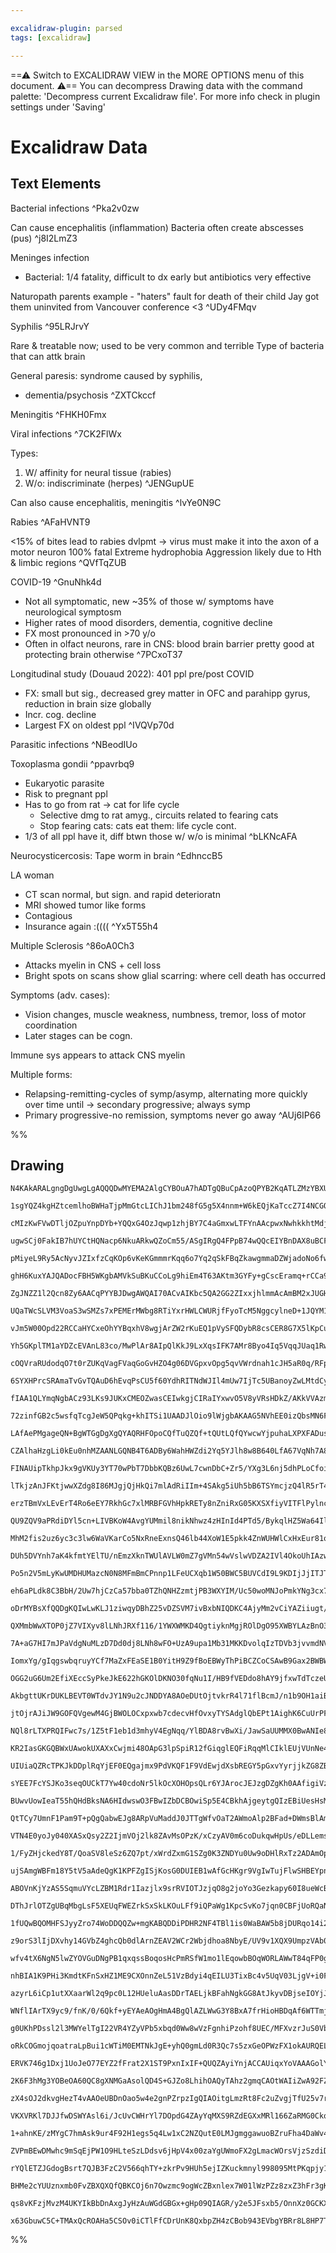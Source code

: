 ```yaml
---

excalidraw-plugin: parsed
tags: [excalidraw]

---
```

==⚠  Switch to EXCALIDRAW VIEW in the MORE OPTIONS menu of this document. ⚠== You can decompress Drawing data with the command palette: 'Decompress current Excalidraw file'. For more info check in plugin settings under 'Saving'


# Excalidraw Data
## Text Elements
Bacterial infections ^Pka2v0zw

Can cause encephalitis (inflammation)
Bacteria often create abscesses (pus) ^j8I2LmZ3

Meninges infection
- Bacterial: 1/4 fatality, difficult to dx early
but antibiotics very effective

Naturopath parents example - 
"haters" fault for death of their child
Jay got them uninvited from Vancouver conference <3
 ^UDy4FMqv

Syphilis ^95LRJrvY

Rare & treatable now; used to be very common and terrible
Type of bacteria that can attk brain

General paresis: syndrome caused by syphilis,
- dementia/psychosis ^ZXTCkccf

Meningitis ^FHKH0Fmx

Viral infections ^7CK2FlWx

Types: 
1. W/ affinity for neural tissue (rabies)
2. W/o: indiscriminate (herpes) ^JENGupUE

Can also cause encephalitis, meningitis ^lvYe0N9C

Rabies ^AFaHVNT9

<15% of bites lead to rabies dvlpmt 
→ virus must make it into the axon of a motor neuron
100% fatal
Extreme hydrophobia
Aggression likely due to Hth & limbic regions ^QVfTqZUB

COVID-19 ^GnuNhk4d

- Not all symptomatic, new
~35% of those w/ symptoms have neurological symptosm
- Higher rates of mood disorders, dementia, cognitive decline
- FX most pronounced in >70 y/o
- Often in olfact neurons, rare in CNS:
       blood brain barrier pretty good at protecting brain otherwise ^7PCxoT37

Longitudinal study (Douaud 2022): 401 ppl pre/post COVID 
- FX: small but sig., decreased grey matter in OFC and parahipp gyrus, reduction in brain size globally
- Incr. cog. decline
- Largest FX on oldest ppl 
 ^IVQVp70d

Parasitic infections ^NBeodIUo

Toxoplasma gondii ^ppavrbq9

- Eukaryotic parasite
- Risk to pregnant ppl 
- Has to go from rat → cat for life cycle
    - Selective dmg to rat amyg., circuits related to fearing cats
    - Stop fearing cats: cats eat them: life cycle cont. 
- 1/3 of all ppl have it, diff btwn those w/ w/o is minimal ^bLKNcAFA

Neurocysticercosis: Tape worm in brain ^EdhnccB5

LA woman
- CT scan normal, but sign. and rapid deterioratn
- MRI showed tumor like forms
- Contagious
- Insurance again :(((( ^Yx5T55h4

Multiple Sclerosis ^86oA0Ch3

- Attacks myelin in CNS + cell loss
- Bright spots on scans show glial scarring: where cell death has occurred

Symptoms (adv. cases):
- Vision changes, muscle weakness, numbness, tremor, loss of motor coordination
- Later stages can be cogn. 

Immune sys appears to attack CNS myelin

Multiple forms: 
- Relapsing-remitting-cycles of symp/asymp, alternating more quickly over time until → secondary progressive; always symp
- Primary progressive-no remission, symptoms never go away
 ^AUj6IP66

%%
## Drawing
```compressed-json
N4KAkARALgngDgUwgLgAQQQDwMYEMA2AlgCYBOuA7hADTgQBuCpAzoQPYB2KqATLZMzYBXUtiRoIACyhQ4zZAHoFAc0JRJQgEYA6bGwC2CgF7N6hbEcK4OCtptbErHALRY8RMpWdx8Q1TdIEfARcZgRmBShcZQUebQA2bQAWGjoghH0EDihmbgBtcDBQMBKIEm4IAAUAa1weegAGIyp+UthECqgsKFSSyExuZwBGAE5EgGZ4hoAOEemk+OmGuaH4

1sgYQZ4kgHZtcemlhoBWHaTjpMmGtcLIChJ1bm248fG5g5X4nnm+W6kEQjKaTccZ7I4NCGQqENJLrCDWZTBbgNOHMKCkNjVBAAYTY+DYpAqAGIEA1xkNyb1SppcNhqsoMUIOMRcfjCRJ0dZmHBcIFslTIAAzQj4fAAZVgSIkgg8AogaIxWIA6g9JE9UejMQgJTApegZeU4YygRxwrk0EM4Wwedg1JsLRC4QzhHAAJLEc2oPIAXThgvImXd3A4QlF

cMIzKwFVwDTljOZpuYnpDYb+YQQxG4OzJqwp1zhjBY7C4aGmxwLTFYnAAcpwxNwhkkhtMdjspjwbn0yswACLpLqZtCCghhOGaYTMgCiwUy2U9PrhQjgxFwA4bO3G1zOSXOQx4KL+RA41WDofwcPxdIz3GH+FHfy6mB6EgAQrSuqQrPhUBHBQhsFAxa5EalAACrdBUb4AUwX4/hwf4AUBcqCpwUBioQRjiLw0x+qhABiuD6CK9qoJ2bTdAAgkQygl

ugwSCj0FakIB7hUYCtHQNacp6NkuARkwQZoCm55/ASgIRgQ4FPpB74wQQcEIYBnDAX8uBCFAbAAErhBhWHokICAXvxAASAJAs+qBDPsxyFAAvq0xSlOUEgAFbTK6PAADL6AAWuMcrtFh0AQXCAxoMMYz7FMsw7IcbZkq8cIkc4+5xGc5LZnuPD7tMixwvcxCPGgPBnNoxwla2yxjMsoLln8khmcCaCXNovxdgieoHl2CpaqyBLEkMCCDYNco0nSz

pMiyeL9Ry5AcNyvJZIxfzCqKOp6vKeKGmmmrKqq6o7Yq2qSkFBqZkawgmmaDZWjadoNo6fwTW6Hr5L6K0BgggmoMJ4aRmF6C4EMcYTsQibJmeqIINexV7uMCzxDsjZMVWtE8KCKPFrWHD1ha0xDA0qXbGRkCEL2/Yw6gt73l246TdOGRLfO71dkuK5rhaG5bkkJw7KcbWlEeJ5CZDh5sFeg5UyOhkPhBEjYtYqB4EIYSoFkYhwJIBBqGTqAABS/v

ghH6KuxYAJQADocFBH5WKgbAMVkSuBKuCCoLg9hiEm4T63AKtm3GYFy+gCscEramq+rCCa9rgHMPrhvG6bnCW9bsmfrg9uO2H2Au107ue2aPt637zAB7h2ToZhDYkxAKHZARRH4CRtePlAbE0RU9HLV2hYsQQHccRpcDcahfGmqQ32/aJn7+JJwcQKH4cq27Ucx0QccJ/BRv6CbSkcKnNtyVnXQ53nbse8wXthPHJf+3KakadprDV2g+ky12R4IK

ZgJNZZ1l2Qcn8Zy6AACqPYYBJDwgAWQAI70ACvAIKbc5QA2GG2ZIxxjhlmmAcAmBM2xJUGHuBorV3jw0mCMHYIwsE7HyvtNABxEjlTbM2Hm0x9zkjhA1X+Fkhg7DiDhVSHBERYS6qUHqWI+rsnQESYaQ0kBjlpPSeMU02SdDmgtPkPdSirXFCdCoZ05SSIQCqQqapioaiOutU6W1zp/GNJIcGN1RJ3VgA9cRkBnrumZn6T6U9RZdgjMQKMEggYAD

UQaTWcSLVM3VoaS3wSMZs7xPEMErMWbg8RTiYxrHWLCWURjfFyoTcM5NggcylneD+1JQYM1nDkfItwijNNJpLCA4xSAjAAPoAEVjiClAgATQaBQIZsChigOYD5bpxxlCCgFG0JB0ZSAYioM02ytwWalDZq7RJXNEZNh4McBoZwjLHlPHEwW4ssSS2pjUyAKCJDQKyBGZQPtfz/n3lbZwqAj4Z3wBaBQSQpZRA3jAagqBHCCmFNgUMUBUAaShZgNW

vJm5W00Opd22RCCaHYCxeOhYYBqxhV8wgjArZW2rKuEQ1pVySFQDybR8csCER8G7X5lKpCuxYBbCAUt4VUwJFCkI6gs6Ip4aQJWkgRTECtgAKVwMS5QbAEXqAyKgJkEYzADiphifQqBwnWD0EIQsStOB/j5GIVAAAecYVtA4UCkhZCALyOBvI+fBMlnAfl/PTl+IFILhxgrtJC6FsLBVIuICikIpB0UcExQi6wgE8WqvMISpgxKECksQhSjgVKaU

Yh5GKplTM1aYDZcEVAnL83co/MwPlAr8AIpQlKkJ9LxXqsIFK7AMr8Byo4Iq5VqqJUaq1RwHVGY9UGENca4QZqeKWqjra+1XAK5oV0jXddjdiJZLhG3QeXds06MgH3cwA9qJDy4nCHiUR+KT0ltPLsYk574GdRUN1Hr46fMQj6lwfroIAsDaC2OEKoWEBheYSNbBkWorjTADFWLk24vxem1ARKSWKXJQgSlHBqVQFpcWhlpa5zlsrRy1AXKtb1sb

cOQVraRUdodqO7t0rZUKqVagFVaqGoGvHZO4g06DVGpxvOpg5qvVWrdnah1cJH5aR0q/RFpADLnO/o1PhACSj2UKI5NpFQaGeU0vK0g9AhmII6ByEKfw0H8MSOcbB2CkglSKYlP4JFDgJDmPEEY5JjnZmOHueh5isykJoSMXzFINzHDGKMbhGmnh0OEaI5EVjerTRkRAORCiRpKPGqo6RGiuQkZPXXEU+jdS2NlGlvaIW0CkLqt1Xax1KuGLsVEq

6SYXHPrcSRAmaTvGvTQAuD6hEvqPsCU5f60YdhRITNdWJIl4mUw7IjTc5UBanoyZwLMtdCyo2xrjSyhMTjlQpLCYB5SECVPuWOOpM4mZvUXMuPZ65NyHJOJcEYaShaXKW9ciWN5pb7oXmKeAfayaOvfRIMHmsRSQ/XVXLC+5t2EV3WgVulFL1HoYnKM9rFsccmvX8W948BITauZAF9Ek32g/B/DlS7V1IKZfnpFTDyIBfx/uZBsWmwA6ZKHpso7S

fIAA1QLYmqNgbACz93LKs9JUKxCMEOZwasCEIwkgjCIRaIYxwvO5V8yVRsHDkZ/AKkVVAzm9jpXiJMJIhxknnHi7wh6Qj2oiM6jVnEGWBo5cUX8MaKjQaFdmsVxa/I/TlZsW16rh0tRmMtw173MfpTtYun4JxC3LK3VpPdB0A3GQvV8aNwMFP/uk2m2E6Yc2wbZ6fRIhJWTfMxawQsXJaNjjjA74drCTYyRa5oe7pyV2bvA8D/dxmc4nt/F2ZU/h

72zinfGB2c5wsfqTcgJeW5QPqkg+khITSi1UAADJlOio9lWjgbAKAAG5NVhEE0izQbsMN6F3pwbFT+mCfk0MEK2oESC4qY0tsmc6gq44cYcq4UA1QqAmg5AEYuGAA4lkEwPJKWqwPIKgMwDAMyPqm7MrI/nAcSjgXDkQMwNQL6iEg0lYAoHIDAL2mwJgVDgvEfoEKfufquJfm7Nfnfg/lOs/q/pmuah/lAcyIij/riv/hwIAYgMAf6mAdRpAe7DI

LAfAePMgageQN+BgWTGgDgXgQYAQRHFOpoCQfTuQZQf+tQUtLQfQYwcwYjpuhaLXPXFADus3HurLE+IehIN3HjkwP3PgL4egMPKPLxPegEpThANThwPPAfugGwW7GfuiBfn/jwTfvfivE/jBi/uhsIe/voJ/tYN/qslIThjIUAcxiAcfOAQingFAaoXAQgfmq0SgRPOgYtJgfobgWQEYcvEQWYdgRYWTFYb8jYTirgHQTgQ4QjqpMzs/M4cpqpoe

CZAlhaHzgLi0kEu0nhMZAANLGQNB4T6ADBy6WahHWZdi2Yq5YJlh8w8B640LfA67VqNh7A8DkJvBvCxTBaW6a5lQxbfb4yBZfDZLa71TrG8BJYe4pb1be6h6yLyK5aB7KITTMiInQCaIlbITR4GJp5x5NZHSJ4WKoDJ7x5Yip76jp4OKXRZ5dYWi562juIF5OhF4+Iz5dj+hjZREV5lBV6AwjC14xIb7RHpiJIcKBZ66fFpL7aZLFTD5bZFh5I4w

FINAUipTkhpJkx9gVKUy3YT70wPbT7DbbKQBz6UwL7cwnDbC+Zr5/YXg3L6nj5dhPLoCfoiI6yM6lDkBOoLwemqBxzISoRI5PBpJuEeEtz77tyE50THoBHMTnrBGxmcQjw3pjyRHl5Wizw07Q7umvKelBlyYLGKZs4rGfxrGu4bHjA2TaZAI7EVA7DYj7E8B4T4BKhnEPjy6XGK42YginBlTfZd40IHC4KXCvEpS7D7CHAQjHCIz7it61wW6kkpJ

lTkjzAnJFKtjwwXZdg8I86MJgjQjHkQi7mlAdRiIIm+4SAkg5iUh5bB6TSYmcjzQ4lR5rT4nUmEkSLNYknIhlQp6fmbTfmQCOIimWiuJ54snHaF4ugcmml+I8lZnAICnwgUTCn16b7yhN4Wia57h66nCKnpLKm0Rzk975INhNhDB64+ZzBlK6nXbOl76GlTjGmNIIWz4vbz4HLbi7go6rEXKLaOmA5DgunkQJEQDhLdryQ/r7zemgVBwSVSXaEKT

erzTBmVxLEvErT4Ro6eEY7RkhGc7xlMRBFGVhHpkRETy8nZniRxG05KXSXfiyVITFlPylncDvxqbc5/xWQ1mAK6bALtLyqTjVhIFLigKTgWbIJXGlAAyghWRd4+a7ARbVRjkTmjCkJljebZTxA+Y1kCJ/GkklTjDaB678LYLUIQirCbb/BVmkRJDaDggnnVVyae6XkUk+7qI3nIkB60xokFbXmhHYkR6lZ6JUnAXbREkJ4MJkkAWdUTVGIZ6daeg

QU9ZQV9aPRdiDYl5cn+LIVBKoW4AvgYUMmil8nikNhwz4zHInId4PTd5/BykqlHZ5Wa64IlTamj5MU0y1JGlT7sVehmkQAWn7KL796xRuYVmCXnXCU76iXMWukLyyHhBoBWxWSoBKgKDuyQbuqwBCpSqmgiDyRxzMAGT6zkB4rhCpxxCY22BoDBJky5yEBERxH5x6wNSkCIBlwsESUo1YHo3aB0043Ch43EoMZE0qWk3k16yU2EDU1Wy01Y1sAM3

MhM2fis2uz6yc3c3lw6WaVKarCo5NxRneExnsQ46lb44XoW1E5pkk4ZnWUHWlCxHxEur81o0cAY1Y0i0Rh2gE0/QIDE3fjS1uyy0ezy1lyK1C3K2q2OBXwa0STs063U0Pwlms6eXs7eVQl+W1n871lOTtL4BmakjVgjDYjRWdCxX9AghIxrnJXUJ7iXDZSNalDJT4LaCRZIwbktjZSHBFVPD4yAkVV8xL74xnmQD7l/yPEJBtVwlklXndVIn+6jQ

DUh5DVYnh7aK4kfmtYElTU/nEmzXknTWUlAVLW0mZ7gVMn54wVslwVDZA2IVl4OkoUhIAzwgV0Z7zZnUN4CA4WWR5Vtg8zfC1XPW0RLDkWqlhlvXVVfUMVj6I1/WsUA27U7JcWWk8XOY1mtUCXr5/2c5Ol3JiWPILxLwjgwaEGryqnrxemQqzhvJem80urkN3iUMmFqw0NawbyjGoAMOFlzFckhlLFG363uF6Wm1I0+Epn+GmVJnmXE5dik6Zmv3

Po5n2V5mLyKwUMDHUMazcN0N8MFmBmCPnnp1LFeUCXqb1W50BWC5BUVCdI9L9KDIjJjITJTIzJzKy5dkXHwirI36oL9lWSQgCIXARaXBLCPVdjJRFL7CjCthUIa4xZIwD2MInKDmnAUjxB7inA+Yu4Hm8D67bAwj+bZLNjZQHBz1e6dWYnZbyKr35br1L2b2vmjU70VYbQX2n2mLH3zU9OLU0ldhgXZ5rUu29YeL31LjwVP2l7jaqNTbv3Rg9inW

eh6aPLdk8C3BbH/2Uw7hjCzCa57bba0TZhQNHZzmtjPB3WXYIM/Uc50woMNJoPmkYNg3cx7hIzwz2lCViwiVVK/WQBwBsARiA0FB9BgDgsQueIlANDNJmmQutLoKCKLAnLLDHLeZYLrAlApTFM8zOZ5OBYcLozTDwvYtQt9DOA4OZNfM5NlMQkQtgC4vaCEzrnXBFKHAdi7DwtbIXihBQC4i7xqADiVAgv8i/NNa8hQAviM0iILOQBZDEAytq1yt

oDrMYBsXfQQDgKQIwLwKLJ1ziwqyDBhZ25vDZSVM7ivBxbNIQDKC4AjyMm2vCiYAZiiugt/bbMahSsUQBMUANS4DO0KvMi+trIBvtK8hrJyhBDjgUD3N2PbGF0VAUQETGThLVigRCnnExW9nXG12JWUIO5kiLDJKt0bCDCvBNVfGpU1sMulDLlZJWSIwRZ5OgMnJBaQn1UlTVMdU9N1O9WNOPkYkb0vlaJLQdODMgXyi/l9NlvTvWLn1DM+l0nX2

QXMmbWwXTOP0jZ7VIXyv8lLNhJRXf116/1YWXWMKD4QgtiyknMgjROlDgO95XWBYLAzBnO3MUzENIOQCPPED1KPYcWsxvNvbczowlQXA/Ow1/Pw0Asc5ukQBH5U3yUQC+maNIeR0aUbpKb8VCMNwSNeFSPm2dx+EmVPWBHyMpkWUO1WXk77uu0OUuoYfhBp3uUZ1vxZ1WM+Wab+V1mBUNkSC9LhKDKwI+SgInXZtV25txUghD0zCa41mfFzA7ivF

7A+aG7HI7mJPaVdgNuMLzD7Dd0dj8LNh8wFO+UzA9upa1Mb31MKKDvolqIzTDVb3jvvmdNVYH0CAzt1ZzVzsmKTteeocrujM33QX9ZTPF6cm6L7X7vBKhKAx4SrP7sXuWRcxjmvC3skVPDObnNYQ+anDYKTC1U6lfu76AsQB/sAcmmzPAfsyYPg37hFJYt4P7vb73PRkVA2p64ACkwBagPswQgbiKMGctPsxA9A+AcA+gCKVsgASYTobdoqx8Mqw

IomxYg/gIqgswbqruyYCf7MaZxFEaSE1B0YitH9Z9fBoEBWyThPiBCZCoCSAwB9Gax2BWBWwUTKAMhmjFioBEBYjNxQrk1IrGRipn5ED6B4rYCoCBCqDKTMNde9f9ddDxxDc5Gw8R3jeTfTezccALdmAqbxz6Crd8O4AbdqBwRIq7e4D7dhyHd8OqrCqS1/qXcgb4C3f3eMxPcvdFqSDve4CfffeBBJh/cA9BDErEAg8wZg8MoQ8s3Q+w8IDw/qV

OGG2uG6Um2EfiXEccSyPkeJkE622hGKOlDKNO30fqNu1I/HB9fVEDdo8hAY9jfxwTdTczeUb4+LdE8rdohk8U9bfZA7cNR7cHeCjuyM8neB20oXcQhXdcEc8cB3epGPfPevf894qC8cBfc/ei+f7i9A9S9uyg/g//cK/mBK8q8ofyaLFKaWPQ3WOFO2N8f2MCfoBIEhjViSDVBJD2KundnBTSc12HkFvJVRNUJjAwlt0NhzllXeZFJ5XFs0VpOoA

AkbgttUKrDUKLBEVT0WTdvJY1N9u2cJNDDYA8AOeDUtOjtvkrR4l71flBcmJ/n1b9OH1aiBd9/LtX2hdru30RdPR2S27YGtyRfoStFmCXeEEgWS7gDdmksTXDzCwSLBjm2XNAC117gnNn2GOb7Jv2STwMyuCNCrlVzYovMQaIHTmI103Ba4fsEYfBlhXa7fsKuCHbEAAHlwkroHsBFER7yw2BHArgWr2RzhlNe6OUiIZRkZkcMBhvG2iRxN720lG

jtOjrAJiJW9GOFQVgewM4GjBWOLOCxpxwb7cdecvHfOvxyTYSAdglQbEPt1AighK6CuUrPFTk6zBLggWLBDCCbC1w+sNCZILaXxjqliWMwWqnpytxeDPiWCI3Dk27pmdO2TfT4gkBapQhaqF5azsfxaZ2cUS/VJpk+RHYjVt67nT/sYh85J43+3nBdg/0mpf9QKIXM6mMypwTNWSgAh+qQNAHzMlB8XD+rgGMgwDoOy2fZD5mbYkt7qh5LLgdgor

NQl8rLTXPRQIFwc7s/1Z5tF1eb1d3mhyV4EgNqq/YlBDA8rvBwXi/JawSaUUMMX0BwANIe8cwJClNAUArYAAPxrJ29w+6gJgm7AoDY0cCxw04fHC1iMBo+GIfEKoHcBHCThTBfQL6mMi/xxM5AVHuKiKJsBBM8dAkCEhYBhoAaVgSFHoBog6xvhISbAF/F9R4RRcjPP3nAHO4TgxAgmCMKgAAB82YVADAFsC+oWB2cOCPbHwDDgAIPw5SJCnIDsE

KR2IasGKGQBWxUAwokUXAXxCwjmi48OApG3lpSpiR12fGiqglEQFiRqqMlCIklEUjVUnNe4GEG4HoA9hI6AgN+DeFAizh2AC4QgCuEcBbhtvTtPz1VgvDARHwp7rgG+Es8/hSZZ0cCNBHgipUkIn2MxhhFwiyYCIysMiJoK4A0RbADEYBCxH/hcR/6fEYSIRSqjr8TIMkcyOpENBaR9I/9IyNPjMi8QbIhFCz3mhcjj8vI/kYKLDiijhRf+NgBKP

UIUiaQZRcTPKJkDDplRqYjEF0EQgajmx9PdVKQF1F9VdEwjdXsbREGY5pGxvYyrjjkZG8ZBqZcInegt5KCGOmjQ0QcJNEwB3hBgU2BaMDrWjbR9wiVE8NQBOjTRLor4TwTO7TR/h8ka8T6P/RgigQEI12PHCDGNiQxggUgIiIoIipIx0Y2MdhhFQ4j+IeIgkUUSJEkiMxU6CkdmNzFsAGRTIrUayPfAcjyxmPHkWHD5ECihRdYsUT+M1FhxWxn4d

sYEE7FcYSJKo3seqOUCkT7Yw40cdoNr5lkOcXOHOpsQLr6YJArocJEJzgDZgKh0AAfigiVz6cQmTg+GEsGOSEwohMTEEAsDIRZMxgCwNsJMBX7nB7MfMGEOSEK7YJ5g5nPhLEKmDxCIQiQ9qskPf5SIT+K9B8o52fI5C3Od/Xel0yXYlCZqvnE+rZJaweSp2IzaoWFw3aRcZmO7GLnu1aFHVXQXQghqlxOQthsEvmIiuA0Sx1slSIw6BhaESlfZk

BUwvUowIeaT55hQHdBksNA6HIdwswO3FBwIZbDCBOwiSp5E4CBkhAjgeytgQIzEBiUesHsMIDUiCYiYZsZqOqUZQ+BGUgQOgkwQRTqCOBnvX5PiP0ImxDhiabAoCG0DIjc4IQIgj92JR7wPwzIlgXhGxBf4rYTKXADKjgBwAuMMAInlyIzBCBf0YcFsS0XWmYQuM+IGkKKAQz/pXQOMUgELXRFC1sRiY35J5F5DvI/eyYg7v2nCCpiJpsmBxIpRd

QtTCy7UmnF1Pam9T+pQgQabwEJg8ARpVuMaddJ0JTTgWfvOaT2AWmoAlp2BFad+DWmsBlAm08CS7F2mBB9p0BcTBSOOmnSSijKXkJdMIDXTbp90pXlL2enMjBx70t2IiDsDGjfpvyf6bnCBkxiQZCYyCf+ghmkAoZCKGGfTzhlEjEZa6MRqGRcJTj9Kogs2kZX16SCzKVHU3pAHN6KDuhLtFQZozRltSOpT47qTjIGntSCZ2UYmTzCGDjTyZCAaa

VTN4E0yoJy040XASxQsy2Z2IjmVOj2lk8ZAvMsOPzK/xCzyAV0m6coDukqwHpUs/eDLLems5Ppisn6b6lVmAzzUrM8CWDNQC6z9ZdMgkbDJCQmzvwSMpnGxyWIGl9B3EowVsSFwgIIA1YF8AgFhGuhQEbAWwT2XsHcAncndK1gTFWHJSJ6EAZKNsD2CjlZySwKhLgg7a6dZq6MPYBpI4RJNnM8wRGCZNrpNULJkIXeUkPhI2dUhpIckPeVRKZDh2

1/FyZHjckedY8T/QoaSV8leSz6ZQ7pt/xWrdZxmG1SZg0K3ZNDYu0Uw9oDHlRxTz2ADAmOpxXzLBhh8pVAGRQN5ZSjsVAlYH4IKmMUipswp5oB1q7lTXsFA7mDuECy4dBYtAtrkQ22GdcJAlQYWawBYiqVnpKHNDgvBEXkAxFFfFygjwEGD0rZkjHXnbIkGPsKOS4q9HILN4KCH0lvOytb2EWiKdYMPRRar3mJDy6+eg3haaAMHVk86E8hxhIGul

ujSAmgWBFm18Y5tV5aAdeQgK1KPFZgISjKosG0DUIEB1wAfGcHKgr9VgIwTujFlwSHBEYpnOdnv0SxWdP5KQ5zllgHaOSr++Sm/u0zyGLsp2z/WdoBTgWeTguP/YKX/3C5bVSgO1BYXXEwXuzK82C+EPsTwVikCFm4T4vcToqUKyFqTMZS9QKRFIRyc5bKPQsQZECSpLCiKYsPYVpdwaCwR3ERQ2FdLCG/zEeTrwqCgQ2A+3HwKEBNg0S1ahAfUR

ABOVnKjYzAS5SqmuVYcLZBM1Rdr1Iazjlx9srRVIOTJzjqO8g2joYo3Gezkapy60I8ueWcBHANytyjoNsXll7FjfXyjxJMF8T0AmgTyPsWrDYAU26FSTnYKCYBLyQTVLvESzuJ5VqKGVJsJEoiZNh+8+CIikEK4WDk5gV8+YJKQfaT0c6Zk1+aUkP69s/J/bByf/KHZOdMspS3IaAvyHe4X+fnGpQFKC5BTVqIU1BdtSAEYKopeytodGE8j9KLqA

DThJrlOTZgUBqMbgLsF5XEUqFWEZrkSxSkLKOuLFf9iQPaWg1KpcSvKo7jqn0CBFjUoRQaNQCTghAtQUgDADTQw8LpYiior8k0hkxYCSKeUTRGTQRzaZxkUICNxolCZMeCKBbngBbTCoiAf4JWAwWkKijfkYodILmjdjEB9AjEpFJCPdj6AYArMtEd2jhRqB44gQI2LqiRR/heQbycODkEInCjq1w8KmLGhHVFqsCc61FDxgyBoBS1BBCtQQVQhC

1fUQwBQOMHFSJyyZro74WoDDQQZw+mgKABQDDiPDHR2NF4TBl1is0WaBAW5b8jDURqo14i2NQN19SJrmAyamDKmriLZAM1oI7NUihVR5qW1haiAgxlXXlqcRFRKtagBrXBA61UKRtTmpbWER21bM20KICEA9qle/agQjBiHWfgNRc68ddWhQ1TryNs61cPOsY2LrR0+gFdRBjXWIaJMUALdf+h3V7rDuhww9beM26nqYUcBS9deodHPC71tgH8MT

z9orS3lIjDXvhy14GVbZ4ghcQb0dlArnZEAV2WCr2Wbjdhoa8NbyE/UV9v1XQX9UmpzVAb01h6sDfHAg1kb9U+a1ADBuLVSp4N2AdddRurW1q4x9azDc2ogI4aO1SsLtYRpyDEa9kOa+jZRsY0BbaN1oadcOqS05A0AC60VKxvY1lq/NXG29Lxt+T8b91QmiaSJpPXgZxNF6q9eeNvWXi5Nj6xTS+sRXsTBFXHMec4t4nC4Kgk4YgE4mlwvhjgy8

wfv4tX6NgN5lwZYOVGuDNgPB1qxqssBoqosHcPmRSfW1mo1lEqowbBOqWORLAWwT84qFP0gAfyF6X8/JWkLHG/s16WQoBa5xAVcl7+Kq0SVUp8nFD52H/CpaqqqHqqmloUtBVFzKlChOlBDfVWEmgRGqoYlpL4DWWcxCrJBVq0sKlMwGjDV+pyDhIsHmWftCpnW2mMspq6rKyBFUjhYcmyRd4eY/q6Ig1JmFm0Kg1Ye8X5rRDmAmAegboqgFAgOt

nhBIA1K9PHi3KmdtKFnSxHZ1ME9CXOnnZeL51VzBdyi4qEILU3TixBc4v5UqV03LjgV+i0FTZRnjGLVBEgYXRiFF1s7RAEurAtzrkIUBZdAuiMGxI8occUVW+Ssk3wxWt9TB6AIZJgGOCgQsEkgFIMSpXmkrV+5KssDtua7XBZgc7EiHXRW1zlFghMFvIVXNzbaMmjYUEKCGoSfFFgm2vlTY0s7CqbJMCrqtdsKUSqnJ2Qp7WNVe2ed3tkC/8v52

azyrL6iCp1utXXaarWl2q9pc0L12HUeluAasDDrTAELjkBFahNgkGG8AtJkyvDBjseIOYjJkHPHQwoJ3IN3VqDT1eQI2XcxskK+SYa102GBr6dRHCoJ5Aogy6TYrRX5NiFAjYEGiP0PnQQEhTMz2IQtQWeQDgAkARUtsAkKuBv2oBoEmkV0NgX55xsn8QgIoj5sIAbdW0+gBtP+lxC8R4eKsBufNGJqql3Y9rCkcgD1j4G9Ytyi/VfusC+o79D+x

WNflIArTX9yc9/fnK/0/6Qkf+yEYAeAOgHmA4BgQlAZLWwG3Y8BxA7frHioHBDqAf6WTTmjWpogUovAwQeU2TixGkZL5eNo0XaaHZlHPTXopdkGL+9Hsg3V7Mv027r9ZB+/VfEoPP7zwSchFCzI4Af7xCjBuEYxU/D/6oAbBkA2AZvzcHoDZfOA3ztEPIGogIh9AxIeNQXwcDYcWQ/gYd3sdlinE13eivHm9ap5uUNgBRAaDYhJA/kIPeNpD0RQJ

g0UKhPDssl2l3MWYelTgI22VR4YZyVPb5xbqd0Ww8wVzFgnhiPzohf8UEC/MFXvzrJuS0VbZx/kUhgYRS5piUuAU173JdegoUfU+1N7Shb2jrPSQB0d7/+LSrxD3tB0dLdVEOo6iwJH09DrVswdUm2G+zT6oseXGuNVNGALASu31RhW6uq5gtgaXq8nWcB+BZ6adfJOnYcu+UupoE8KUWVWjFCIaMQjhZGX6Qkr/Hm0gJt2MCeCCgnTGQoCccjiI

oRkCOGmojqoatraLpBui1cWTiM0EMTNkJgE+yhQ0gmLd0R3Qc7s5zxGeOPWzFX1okAURQELkeIK6EqB5UxtEkvsuFH4R7BvsO2zTqMH4THbSjaARJpEuWCVG8mnzFfoFiSX4xwsrwWKLNpO2oB4Y+uWuBdrSQmIxVDTEYw9rGPV6J2v2+vTMaKFzGfttSwKf9qQW1CUF9QrVY0N73g6sKkOwGL0n2ON5LS1wPoS2E3DT6NwNQu1VjAx0EwCW1wc4

ERVK746g1Dxj1UoJeO77EYZ2fFrat2X1ST9PxnIxIF+QUQZAyiYnjACCAUiqxYoVAAAGolYQQb8PiCTC+oXws8aQNgWBaxbP8Zh+aB4YoCfTYIZhsoiIjQD+smABBWs4xjFRaxED4sOFKsgzC4Ywc+4hA/rEDb0AgZoQamjWN+RSVUY0qBEOEHoYqwuNcbcnuDAuFQHNAp58/NAchT1mvx4fY7gSCth6AERSdYsL6ghmHS0Q0QH2I/ryLojbDnvK

2K6F3hMg3YOBeOA60QC8gXNMGaAsolQD4S+GJZo8LhihOAQyTAhz2gmqCAOtWAIiZwA92FZvJnAhW4IHecBEKBQge4uAJCgIAfg2aI66A27FgSEa6Q8aNgGakAiPcmQgEb8AtzCA8QVwkayaTGJF6sBGA9+AgBQCVTxxTRvqSoBrQs0iXc+4lhAM4GvxK8iIefDgJCmfFLnTQZqSDZQCVQDyfSKMioPmcLN0hizpZl6XhP5FVmazhw2842ebPWG2

zX4sOJ2dkvgHezT4vAAOeUBDnOao5w4e2gnPZrpzIgQIAOitgLmzRt8Fc2uZvgjTfU25v7r2j3OASSeV8KtMeeqCXmQwUPS8ynwJA3mmC5Fh8z2kbH/jXzf6cGTyi6nfn44v5jdTRF41AWQLpoYYhBeumxoYLKhKIHSAQsOW21tl1C6SarSYXaZ2kI2HIGIuEWZAxF0i4GPD6mjKLpo2i82iYAMWNRTF1ACxfMDVAgeHF8TFxbdg8WRQnm7Av+Dh

VKXVRKl7DJJfwDSWYAsl6i/JcUvCWHrYl7DOpdG4ZAyYqMXS9RZdEGXxMRl166ZaRMG0Ckqm8RupptmYmtN2JgFQoy0MGadDQbZQfodM0Fmhr1QGy0eGZGIXqzYgZyxVdcu8JWzqqTyxQa7OcGb8flk0QFYo1BXLxIVpy9+HCsMpJz9saXNFbnOtF4rLovWElfDgpXNzhqMmBla1giJ9zvvI8yEAKtmgzzxV1W1ebKv/cKr0IpntVZfMMX6r7cxq

1+ahnKE/zMYgC7hmAsk9ur4F92H1egs5q4Lw1xC2NZQutE0LMJgmggawuoBZruFha4DaWv4WVr5F9a1ReOFbX6LpsPawSGYusXjrxKU61KnOuaocUfFm64JfusYhHrEl92C9ZkuAjPrz6767nd+uMB/rmloG8WBBuLn444NqVJDZMtmzB5SKrCDma4k2N3dibLFXaxgD7F5UDQHyC2G5PV0IAtmHJpEtmBLASEFwO3LjqUmlhK2qUQLLJKVO7BtJ

ZVPmBEwDMwhc9mSqEjPW1O9HLteSzLDdsv6jHpV4x00zaYgUWmoFX2gLmacWOrsVjzSzdiDtYVg7tj7po6pUG9NwDKKBCcqHlUtXjKLjFoH4uqQWDNgXVksevhvseMQxoiyZq0ocl8wba52mZgNQcpIa5n0Aty+Q3Dc+UYn1FKNhMprrxOWU1xbsokxCokpUnkVcRhxd1oTaTz2kFEFyC5GMjHA8IsCUSYFCk4TbnAfMacnbhONIwc9OTV4hE32D

rYQlETZJGdogBsrt7QJB3FzC2V566qhTY+zkrPv9HUh5ejIZKuckmnyl998095MtPKqpjy1JY/aZiJ1C76wO8KSALdPREPT8ITSEA+wp7Mdw2YNsDUeR1kLbVT7DHXMD0lGTbjdzRB3Yt/ZE7AaBDdBzxRORvGMYR+vZd8YIcIdiHCuwBmQ6RsUO1dmijXRoa136bDNuhqnIw5dTMOOJ2dbu+PPAAsx4Q10iUK7G4CORoAvGIKNRGBCtAGA8tCgF

BHMe2cYUUznxmb0FvZBXQXQfQBKCOj6n7Owzmc9ogWcZBxnlex7W01lWzPZz8zxZ3hFr3gKv+BmuZ1AC2dLOG9r/Vupc6OfXPFnyz60wsfWdXObnmkO0+3pdmfPFnLA1xwAMOebOTnwg62WREeeguMgeEZE1ukKBQuloNz51FiapCIvjnGQLp8xFDY35w2CzdF884yCTgQ2frPF2Ej9ZouNnSLxZzi6dQD9VEaLhOniHwCi5uAWCfXAfoETfByoZ

qs8vKFzjMvzM4UKYIkBbDnAxgJyHzAuWGdGBGx+gHp09QIAGR/y2e5JFsxb5/OnnXz0GCKXqXMg0XDIEgO8p4V2tPwxACUNHDZfDPDXxAaBLCIQDEvuC9x7vSQERJC4XweIdpHrJpB6xHidCXgPwkhR+vIUpCeIHrS7DaRlAoYXkBUG9e4BfXgZmfSiCTchuEgAcBNgS9edYhAXclfF80O0iRg2bCrrsFkCdeZ0aTEEx1rEbhBxFMg5bjnMICgBf

x63GbuwC5C+TMAxQcROAHa5CSOv0iCTlFfCDrUnK8QxbpZH4zCBob943EVbgYBRr8L8HP7TnPywogjvGx+AT1tpnAAC4ysZFnp5slshAA===
```
%%